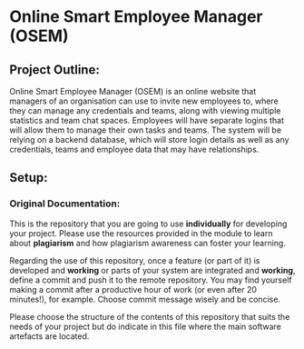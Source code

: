 # Online Smart Employee Manager (OSEM)

## Project Outline:

Online Smart Employee Manager (OSEM) is an online website that managers of an organisation can
use to invite new employees to, where they can manage any credentials and teams, along with viewing
multiple statistics and team chat spaces. Employees will have separate logins that will allow them to
manage their own tasks and teams. The system will be relying on a backend database, which will store
login details as well as any credentials, teams and employee data that may have relationships.

## Setup:


### Original Documentation: 

This is the repository that you are going to use **individually** for developing your project. Please use the resources provided in the module to learn about **plagiarism** and how plagiarism awareness can foster your learning.

Regarding the use of this repository, once a feature (or part of it) is developed and **working** or parts of your system are integrated and **working**, define a commit and push it to the remote repository. You may find yourself making a commit after a productive hour of work (or even after 20 minutes!), for example. Choose commit message wisely and be concise.

Please choose the structure of the contents of this repository that suits the needs of your project but do indicate in this file where the main software artefacts are located.
